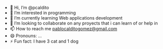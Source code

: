 - 👋 Hi, I’m @pcaldito
- 👀 I’m interested in programming
- 🌱 I’m currently learning Web applications development
- 💞️ I’m looking to collaborate on any proyects that i can learn of or help in
- 📫 How to reach me pablocalditogomez@gmail.com
- 😄 Pronouns: ...
- ⚡ Fun fact: I have 3 cat and 1 dog

<!---
pcaldito/pcaldito is a ✨ special ✨ repository because its `README.md` (this file) appears on your GitHub profile.
You can click the Preview link to take a look at your changes.
--->
